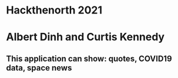 # Hackthenorth 2021

# Albert Dinh and Curtis Kennedy

## This application can show: quotes, COVID19 data, space news